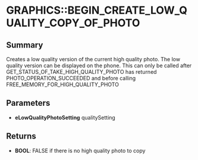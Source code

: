# GRAPHICS::BEGIN_CREATE_LOW_QUALITY_COPY_OF_PHOTO

## Summary
Creates a low quality version of the current high quality photo. The low quality version can be displayed on the phone.
This can only be called after GET_STATUS_OF_TAKE_HIGH_QUALITY_PHOTO has returned PHOTO_OPERATION_SUCCEEDED and before calling FREE_MEMORY_FOR_HIGH_QUALITY_PHOTO

## Parameters
* **eLowQualityPhotoSetting** qualitySetting

## Returns
* **BOOL**: FALSE if there is no high quality photo to copy